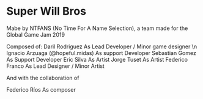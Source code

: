 # Super Will Bros
Mabe by NTFANS (No Time For A Name Selection), a team made for the Global Game Jam 2019

Composed of:
Daril Rodriguez As Lead Developer / Minor game designer \n
Ignacio Arzuaga (@hopeful.midas) As support Developer
Sebastian Gomez As Support Developer 
Eric Silva As Artist
Jorge Tuset As Artist
Federico Franco As Lead Designer / Minor Artist

And with the collaboration of 

Federico Ríos As composer
